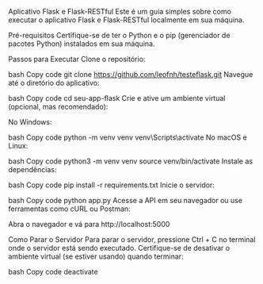 Aplicativo Flask e Flask-RESTful
Este é um guia simples sobre como executar o aplicativo Flask e Flask-RESTful localmente em sua máquina.

Pré-requisitos
Certifique-se de ter o Python e o pip (gerenciador de pacotes Python) instalados em sua máquina.

Passos para Executar
Clone o repositório:

bash
Copy code
git clone https://github.com/leofnh/testeflask.git
Navegue até o diretório do aplicativo:

bash
Copy code
cd seu-app-flask
Crie e ative um ambiente virtual (opcional, mas recomendado):

No Windows:

bash
Copy code
python -m venv venv
venv\Scripts\activate
No macOS e Linux:

bash
Copy code
python3 -m venv venv
source venv/bin/activate
Instale as dependências:

bash
Copy code
pip install -r requirements.txt
Inicie o servidor:

bash
Copy code
python app.py
Acesse a API em seu navegador ou use ferramentas como cURL ou Postman:

Abra o navegador e vá para http://localhost:5000

Como Parar o Servidor
Para parar o servidor, pressione Ctrl + C no terminal onde o servidor está sendo executado. Certifique-se de desativar o ambiente virtual (se estiver usando) quando terminar:

bash
Copy code
deactivate